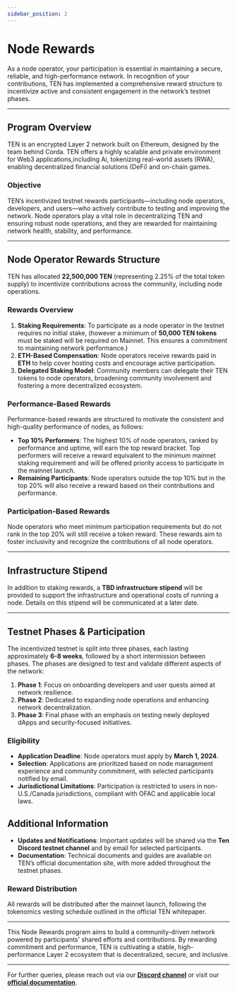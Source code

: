 ```yaml
---
sidebar_position: 2
---
```

# Node Rewards

As a node operator, your participation is essential in maintaining a secure, reliable, and high-performance network. In recognition of your contributions, TEN has implemented a comprehensive reward structure to incentivize active and consistent engagement in the network’s testnet phases.

---

## Program Overview

TEN is an encrypted Layer 2 network built on Ethereum, designed by the team behind Corda. TEN offers a highly scalable and private environment for Web3 applications,including Ai, tokenizing real-world assets (RWA), enabling decentralized financial solutions (DeFi) and on-chain games.

### Objective

TEN’s incentivized testnet rewards participants—including node operators, developers, and users—who actively contribute to testing and improving the network. Node operators play a vital role in decentralizing TEN and ensuring robust node operations, and they are rewarded for maintaining network health, stability, and performance.

---

## Node Operator Rewards Structure

TEN has allocated **22,500,000 TEN** (representing 2.25% of the total token supply) to incentivize contributions across the community, including node operations.

### Rewards Overview

1. **Staking Requirements**: To participate as a node operator in the testnet requires no initial stake, (however a minimum of **50,000 TEN tokens** must be staked will be required on Mainnet. This ensures a commitment to maintaining network performance.)
2. **ETH-Based Compensation**: Node operators receive rewards paid in **ETH** to help cover hosting costs and encourage active participation.
3. **Delegated Staking Model**: Community members can delegate their TEN tokens to node operators, broadening community involvement and fostering a more decentralized ecosystem.

### Performance-Based Rewards

Performance-based rewards are structured to motivate the consistent and high-quality performance of nodes, as follows:

- **Top 10% Performers**: The highest 10% of node operators, ranked by performance and uptime, will earn the top reward bracket. Top performers will receive a reward equivalent to the minimum mainnet staking requirement and will be offered priority access to participate in the mainnet launch.
- **Remaining Participants**: Node operators outside the top 10% but in the top 20% will also receive a reward based on their contributions and performance.

### Participation-Based Rewards

Node operators who meet minimum participation requirements but do not rank in the top 20% will still receive a token reward. These rewards aim to foster inclusivity and recognize the contributions of all node operators.

---

## Infrastructure Stipend

In addition to staking rewards, a **TBD infrastructure stipend** will be provided to support the infrastructure and operational costs of running a node. Details on this stipend will be communicated at a later date.

---

## Testnet Phases & Participation

The incentivized testnet is split into three phases, each lasting approximately **6-8 weeks**, followed by a short intermission between phases. The phases are designed to test and validate different aspects of the network:

1. **Phase 1**: Focus on onboarding developers and user quests aimed at network resilience.
2. **Phase 2**: Dedicated to expanding node operations and enhancing network decentralization.
3. **Phase 3**: Final phase with an emphasis on testing newly deployed dApps and security-focused initiatives.

### Eligibility

- **Application Deadline**: Node operators must apply by **March 1, 2024**.
- **Selection**: Applications are prioritized based on node management experience and community commitment, with selected participants notified by email.
- **Jurisdictional Limitations**: Participation is restricted to users in non-U.S./Canada jurisdictions, compliant with OFAC and applicable local laws.

## Additional Information

- **Updates and Notifications**: Important updates will be shared via the **Ten Discord testnet channel** and by email for selected participants.
- **Documentation**: Technical documents and guides are available on TEN’s official documentation site, with more added throughout the testnet phases.

### Reward Distribution

All rewards will be distributed after the mainnet launch, following the tokenomics vesting schedule outlined in the official TEN whitepaper.

---

This Node Rewards program aims to build a community-driven network powered by participants' shared efforts and contributions. By rewarding commitment and performance, TEN is cultivating a stable, high-performance Layer 2 ecosystem that is decentralized, secure, and inclusive.

---

For further queries, please reach out via our **[Discord channel](#)** or visit our **[official documentation](#)**.
